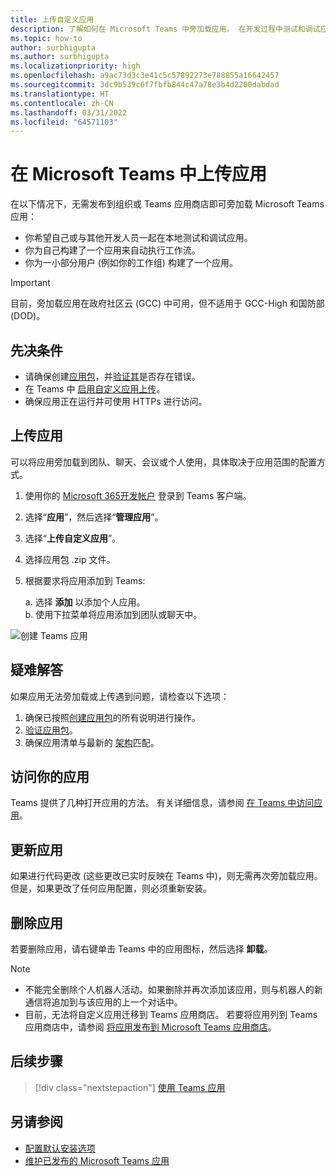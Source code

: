 ```yaml
---
title: 上传自定义应用
description: 了解如何在 Microsoft Teams 中旁加载应用。 在开发过程中测试和调试应用时，旁加载很常见。
ms.topic: how-to
author: surbhigupta
ms.author: surbhigupta
ms.localizationpriority: high
ms.openlocfilehash: a9ac73d3c3e41c5c57892273e788855a16642457
ms.sourcegitcommit: 3dc9b539c6f7fbfb844c47a78e3b4d2200dabdad
ms.translationtype: HT
ms.contentlocale: zh-CN
ms.lasthandoff: 03/31/2022
ms.locfileid: "64571103"
---
```

# <a name="upload-your-app-in-microsoft-teams"></a>在 Microsoft Teams 中上传应用

在以下情况下，无需发布到组织或 Teams 应用商店即可旁加载 Microsoft Teams 应用：

* 你希望自己或与其他开发人员一起在本地测试和调试应用。
* 你为自己构建了一个应用来自动执行工作流。
* 你为一小部分用户 (例如你的工作组) 构建了一个应用。

> [!IMPORTANT]
> 目前，旁加载应用在政府社区云 (GCC) 中可用，但不适用于 GCC-High 和国防部 (DOD)。

## <a name="prerequisites"></a>先决条件

* 请确保创建[应用包](~/concepts/build-and-test/apps-package.md)，并[验证其](https://dev.teams.microsoft.com/appvalidation.html)是否存在错误。
* 在 Teams 中 [启用自定义应用上传](~/concepts/build-and-test/prepare-your-o365-tenant.md#enable-custom-teams-apps-and-turn-on-custom-app-uploading)。
* 确保应用正在运行并可使用 HTTPs 进行访问。

## <a name="upload-your-app"></a>上传应用

可以将应用旁加载到团队、聊天、会议或个人使用，具体取决于应用范围的配置方式。

1. 使用你的 [Microsoft 365开发帐户](https://developer.microsoft.com/en-us/microsoft-365/dev-program) 登录到 Teams 客户端。
1. 选择“**应用**”，然后选择“**管理应用**”。
1. 选择“**上传自定义应用**”。
1. 选择应用包 .zip 文件。
2. 根据要求将应用添加到 Teams:</br>

   a. 选择 **添加** 以添加个人应用。</br>
   b. 使用下拉菜单将应用添加到团队或聊天中。

![创建 Teams 应用](~/assets/videos/app-teams.gif)

## <a name="troubleshooting"></a>疑难解答

如果应用无法旁加载或上传遇到问题，请检查以下选项：

1. 确保已按照[创建应用包](../../concepts/build-and-test/apps-package.md)的所有说明进行操作。
1. [验证应用包](https://dev.teams.microsoft.com/appvalidation.html)。
1. 确保应用清单与最新的 [架构](../../resources/schema/manifest-schema.md)匹配。

## <a name="access-your-app"></a>访问你的应用

Teams 提供了几种打开应用的方法。 有关详细信息，请参阅 [在 Teams 中访问应用](https://support.microsoft.com/office/access-your-apps-in-teams-0758cb09-9e85-40e7-a974-51df7734646a)。

## <a name="update-your-app"></a>更新应用

如果进行代码更改 (这些更改已实时反映在 Teams 中)，则无需再次旁加载应用。 但是，如果更改了任何应用配置，则必须重新安装。

## <a name="remove-your-app"></a>删除应用

若要删除应用，请右键单击 Teams 中的应用图标，然后选择 **卸载**。

> [!NOTE]
>
> * 不能完全删除个人机器人活动。如果删除并再次添加该应用，则与机器人的新通信将追加到与该应用的上一个对话中。
> * 目前，无法将自定义应用迁移到 Teams 应用商店。 若要将应用列到 Teams 应用商店中，请参阅 [将应用发布到 Microsoft Teams 应用商店](appsource/publish.md)。

## <a name="next-step"></a>后续步骤

> [!div class="nextstepaction"]
> [使用 Teams 应用](https://support.microsoft.com/office/apps-and-services-cc1fba57-9900-4634-8306-2360a40c665b)

## <a name="see-also"></a>另请参阅

* [配置默认安装选项](~/concepts/deploy-and-publish/add-default-install-scope.md)
* [维护已发布的 Microsoft Teams 应用](~/concepts/deploy-and-publish/appsource/post-publish/overview.md)

